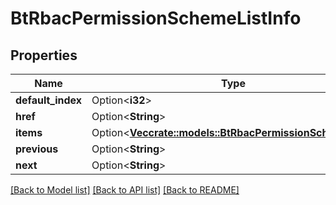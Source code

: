 # BtRbacPermissionSchemeListInfo

## Properties

Name | Type | Description | Notes
------------ | ------------- | ------------- | -------------
**default_index** | Option<**i32**> |  | [optional]
**href** | Option<**String**> |  | [optional]
**items** | Option<[**Vec<crate::models::BtRbacPermissionSchemeInfo>**](BTRbacPermissionSchemeInfo.md)> |  | [optional]
**previous** | Option<**String**> |  | [optional]
**next** | Option<**String**> |  | [optional]

[[Back to Model list]](../README.md#documentation-for-models) [[Back to API list]](../README.md#documentation-for-api-endpoints) [[Back to README]](../README.md)


